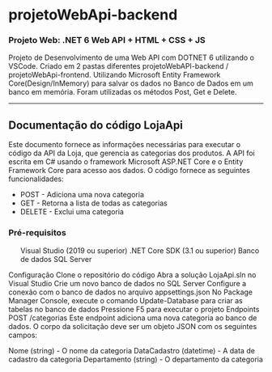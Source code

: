 # projetoWebApi-backend

### Projeto Web: .NET 6 Web API + HTML + CSS + JS

  Projeto de Desenvolvimento de uma Web API com DOTNET 6 utilizando o VSCode. Criado em 2 pastas diferentes projetoWebAPI-backend / projetoWebApi-frontend. Utilizando Microsoft Entity Framework Core(Design/InMemory) para salvar os dados no Banco de Dados em um banco em memória. Foram utilizadas os métodos Post, Get e Delete.

----

<h2>Documentação do código LojaApi</h2>
Este documento fornece as informações necessárias para executar o código da API da Loja, que gerencia as categorias dos produtos. A API foi escrita em C# usando o framework Microsoft ASP.NET Core e o Entity Framework Core para acesso aos dados. O código fornece as seguintes funcionalidades:

<ul>
  <li>POST - Adiciona uma nova categoria</li>
  <li>GET - Retorna a lista de todas as categorias</li>
  <li>DELETE - Exclui uma categoria</li>
</ul>
<h3>Pré-requisitos</h3>
<ul>
Visual Studio (2019 ou superior)
.NET Core SDK (3.1 ou superior)
Banco de dados SQL Server
</ul>  
Configuração
Clone o repositório do código
Abra a solução LojaApi.sln no Visual Studio
Crie um novo banco de dados no SQL Server
Configure a conexão com o banco de dados no arquivo appsettings.json
No Package Manager Console, execute o comando Update-Database para criar as tabelas no banco de dados
Pressione F5 para executar o projeto
Endpoints
POST /categorias
Este endpoint adiciona uma nova categoria ao banco de dados. O corpo da solicitação deve ser um objeto JSON com os seguintes campos:

Nome (string) - O nome da categoria
DataCadastro (datetime) - A data de cadastro da categoria
Departamento (string) - O departamento da categoria

